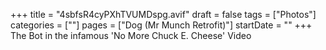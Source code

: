 +++
title = "4sbfsR4cyPXhTVUMDspg.avif"
draft = false
tags = ["Photos"]
categories = [""]
pages = ["Dog (Mr Munch Retrofit)"]
startDate = ""
+++
The Bot in the infamous 'No More Chuck E. Cheese' Video
